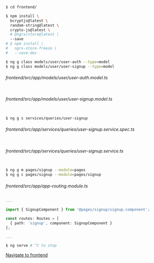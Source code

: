 ```bash
$ cd frontend/
```

```bash
$ npm install \
  bcryptjs@latest \
  random-string@latest \
  crypto-js@latest \
  # @ngrx/store@latest \
  --save
# $ npm install \
#   ngrx-store-freeze \
#   --save-dev
```

```bash
$ ng g class models/user/user-auth --type=model
$ ng g class models/user/user-signup --type=model
```

###### frontend/src/app/models/user/user-auth.model.ts

```ts

```

###### frontend/src/app/models/user/user-signup.model.ts

```ts

```

```bash
$ ng g s services/queries/user-signup
```

###### frontend/src/app/services/queries/user-signup.service.spec.ts

```ts

```

###### frontend/src/app/services/queries/user-signup.service.ts

```ts

```

```bash
$ ng g m pages/signup --module=pages
$ ng g c pages/signup --module=pages/signup
```

###### frontend/src/app/app-routing.module.ts

```ts
...

import { SignupComponent } from '@pages/signup/signup.component';

const routes: Routes = [
  { path: 'signup', component: SignupComponent }
];

...

```

```bash
$ ng serve # ^C to stop
```

[Navigate to frontend](http://localhost:4200/signup)


